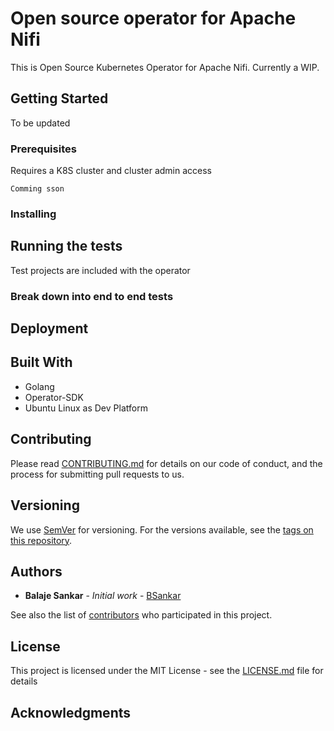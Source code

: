 # Open source operator for Apache Nifi

This is Open Source Kubernetes Operator for Apache Nifi. Currently a WIP.
## Getting Started

To be updated

### Prerequisites

Requires a K8S cluster and cluster admin access
```
Comming sson
```

### Installing



## Running the tests

Test projects are included with the operator

### Break down into end to end tests



## Deployment



## Built With

* Golang
* Operator-SDK
* Ubuntu Linux as Dev Platform

## Contributing

Please read [CONTRIBUTING.md](https://gist.github.com/PurpleBooth/b24679402957c63ec426) for details on our code of conduct, and the process for submitting pull requests to us.

## Versioning

We use [SemVer](http://semver.org/) for versioning. For the versions available, see the [tags on this repository](https://github.com/your/project/tags). 

## Authors

* **Balaje Sankar** - *Initial work* - [BSankar](https://github.com/bsankar)

See also the list of [contributors](https://github.com/your/project/contributors) who participated in this project.

## License

This project is licensed under the MIT License - see the [LICENSE.md](LICENSE.md) file for details

## Acknowledgments



